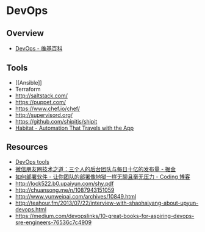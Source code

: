 # DevOps


## Overview

- [DevOps - 维基百科](https://zh.wikipedia.org/zh-hans/DevOps)


## Tools

- [[Ansible]]
- Terraform
- http://saltstack.com/
- https://puppet.com/
- https://www.chef.io/chef/
- http://supervisord.org/
- https://github.com/shipitjs/shipit
- [Habitat - Automation That Travels with the App](https://www.habitat.sh/)


## Resources

- [DevOps tools](https://github.com/showcases/devops-tools)
- [微信朋友圈技术之道：三个人的后台团队与每日十亿的发布量 - 掘金](http://gold.xitu.io/entry/566ea1cb60b215d68bdc2ac0)
- [如何部署软件 - 让你团队的部署像地狱一样无聊且毫无压力 - Coding 博客](https://blog.coding.net/blog/deploying-software)
- http://lock522.b0.upaiyun.com/shy.pdf
- http://chuansong.me/n/1087943151059
- http://www.yunweipai.com/archives/10849.html
- http://teahour.fm/2013/07/22/interview-with-shaohaiyang-about-upyun-devops.html
- https://medium.com/devopslinks/10-great-books-for-aspiring-devops-sre-engineers-76536c7c4909
